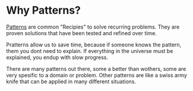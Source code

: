 # Why Patterns?

[Patterns](https://diego-pacheco.blogspot.com/2023/09/design-patterns.html) are common "Recipies" to solve recurring problems. They are proven solutions that have been tested and refined over time.

Pratterns allow us to save time, because if someone knows the pattern, them you dont need to explain. If everything in the universe must be explained, you endup with slow progress.

There are many patterns out there, some a better than wothers, some are very spesific to a domain or problem. Other patterns are like a swiss army knife that can be applied in many different situations.